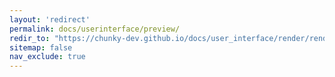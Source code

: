 ```yaml
---
layout: 'redirect'
permalink: docs/userinterface/preview/
redir_to: "https://chunky-dev.github.io/docs/user_interface/render/render_preview/"
sitemap: false
nav_exclude: true
---
```

